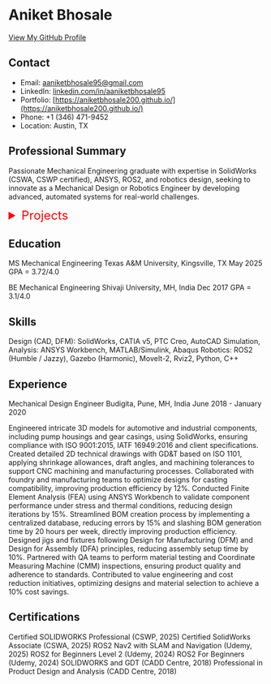 # Aniket Bhosale

[View My GitHub Profile](https://github.com/aniketbhosale200)

## Contact
- Email: aaniketbhosale95@gmail.com
- LinkedIn: [linkedin.com/in/aaniketbhosale95](https://linkedin.com/in/aaniketbhosale95)
- Portfolio: [https://aniketbhosale200.github.io/](https://aniketbhosale200.github.io/)
- Phone: +1 (346) 471-9452
- Location: Austin, TX

## Professional Summary
Passionate Mechanical Engineering graduate with expertise in SolidWorks (CSWA, CSWP certified), ANSYS, ROS2, and robotics design, seeking to innovate as a Mechanical Design or Robotics Engineer by developing advanced, automated systems for real-world challenges.

<!-- Add Dropdown Here -->
<details>
  <summary style="font-size: 24px; color: red;">Projects</summary>
  <ul>
    <li><a href="/projects/master_thesis_robot/">Master’s Thesis Robot</a></li>
    <li><a href="/projects/differential_drive_robot.html/">Differential Drive Robot</a></li>
    <li><a href="/projects/mecanum_wheel_robot.html/">Mecanum Wheel Robot</a></li>
  </ul>
</details>  

## Education
MS Mechanical Engineering
Texas A&M University, Kingsville, TX
May 2025
GPA = 3.72/4.0

BE Mechanical Engineering
Shivaji University, MH, India
Dec 2017
GPA = 3.1/4.0

## Skills
Design (CAD, DFM): SolidWorks, CATIA v5, PTC Creo, AutoCAD
Simulation, Analysis: ANSYS Workbench, MATLAB/Simulink, Abaqus
Robotics: ROS2 (Humble / Jazzy), Gazebo (Harmonic), MoveIt-2, Rviz2, Python, C++

## Experience
Mechanical Design Engineer
Budigita, Pune, MH, India
June 2018 - January 2020

Engineered intricate 3D models for automotive and industrial components, including pump housings and gear casings, using SolidWorks, ensuring compliance with ISO 9001:2015, IATF 16949:2016 and client specifications.
Created detailed 2D technical drawings with GD&T based on ISO 1101, applying shrinkage allowances, draft angles, and machining tolerances to support CNC machining and manufacturing processes.
Collaborated with foundry and manufacturing teams to optimize designs for casting compatibility, improving production efficiency by 12%. Conducted Finite Element Analysis (FEA) using ANSYS Workbench to validate component performance under stress and thermal conditions, reducing design iterations by 15%.
Streamlined BOM creation process by implementing a centralized database, reducing errors by 15% and slashing BOM generation time by 20 hours per week, directly improving production efficiency.
Designed jigs and fixtures following Design for Manufacturing (DFM) and Design for Assembly (DFA) principles, reducing assembly setup time by 10%. Partnered with QA teams to perform material testing and Coordinate Measuring Machine (CMM) inspections, ensuring product quality and adherence to standards.
Contributed to value engineering and cost reduction initiatives, optimizing designs and material selection to achieve a 10% cost savings.

## Certifications
Certified SOLIDWORKS Professional (CSWP, 2025)
Certified SolidWorks Associate (CSWA, 2025)
ROS2 Nav2 with SLAM and Navigation (Udemy, 2025)
ROS2 for Beginners Level 2 (Udemy, 2024)
ROS2 For Beginners (Udemy, 2024)
SOLIDWORKS and GDT (CADD Centre, 2018)
Professional in Product Design and Analysis (CADD Centre, 2018)
